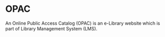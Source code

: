 # OPAC
An Online Public Access Catalog (OPAC) is an e-Library website which is part of Library Management System (LMS).
